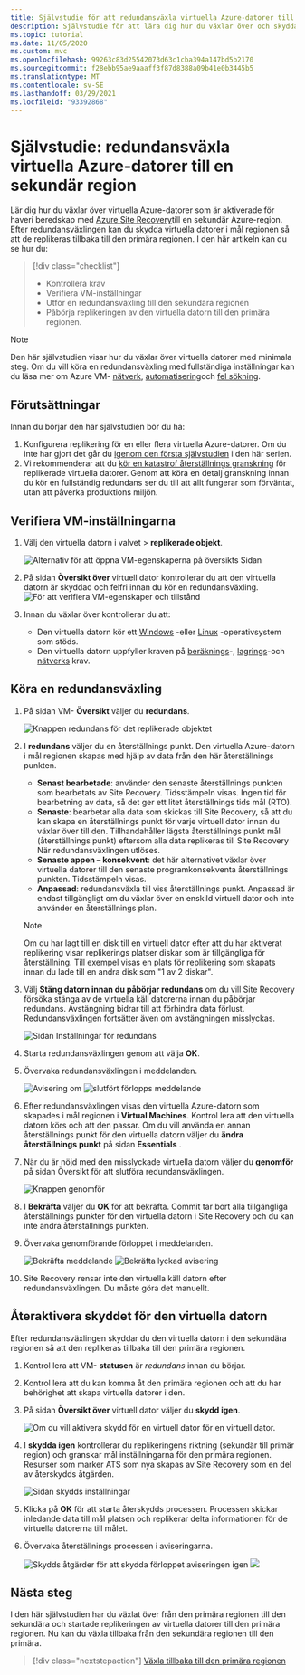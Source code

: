 ```yaml
---
title: Självstudie för att redundansväxla virtuella Azure-datorer till en sekundär region för haveri beredskap med Azure Site Recovery.
description: Självstudie för att lära dig hur du växlar över och skyddar virtuella Azure-datorer som replikeras till en sekundär Azure-region för haveri beredskap med tjänsten Azure Site Recovery.
ms.topic: tutorial
ms.date: 11/05/2020
ms.custom: mvc
ms.openlocfilehash: 99263c83d25542073d63c1cba394a147bd5b2170
ms.sourcegitcommit: f28ebb95ae9aaaff3f87d8388a09b41e0b3445b5
ms.translationtype: MT
ms.contentlocale: sv-SE
ms.lasthandoff: 03/29/2021
ms.locfileid: "93392868"
---
```

# <a name="tutorial-fail-over-azure-vms-to-a-secondary-region"></a>Självstudie: redundansväxla virtuella Azure-datorer till en sekundär region

Lär dig hur du växlar över virtuella Azure-datorer som är aktiverade för haveri beredskap med [Azure Site Recovery](site-recovery-overview.md)till en sekundär Azure-region. Efter redundansväxlingen kan du skydda virtuella datorer i mål regionen så att de replikeras tillbaka till den primära regionen. I den här artikeln kan du se hur du:

> [!div class="checklist"]
> * Kontrollera krav
> * Verifiera VM-inställningar
> * Utför en redundansväxling till den sekundära regionen
> * Påbörja replikeringen av den virtuella datorn till den primära regionen.


> [!NOTE]
> Den här självstudien visar hur du växlar över virtuella datorer med minimala steg. Om du vill köra en redundansväxling med fullständiga inställningar kan du läsa mer om Azure VM- [nätverk](azure-to-azure-about-networking.md), [automatisering](azure-to-azure-powershell.md)och [fel sökning](azure-to-azure-troubleshoot-errors.md).



## <a name="prerequisites"></a>Förutsättningar

Innan du börjar den här självstudien bör du ha:

1. Konfigurera replikering för en eller flera virtuella Azure-datorer. Om du inte har gjort det går du [igenom den första självstudien](azure-to-azure-tutorial-enable-replication.md) i den här serien.
2. Vi rekommenderar att du [kör en katastrof återställnings granskning](azure-to-azure-tutorial-dr-drill.md) för replikerade virtuella datorer. Genom att köra en detalj granskning innan du kör en fullständig redundans ser du till att allt fungerar som förväntat, utan att påverka produktions miljön. 


## <a name="verify-the-vm-settings"></a>Verifiera VM-inställningarna

1. Välj den virtuella datorn i valvet > **replikerade objekt**.

    ![Alternativ för att öppna VM-egenskaperna på översikts Sidan](./media/azure-to-azure-tutorial-failover-failback/vm-settings.png)

2. På sidan **Översikt över** virtuell dator kontrollerar du att den virtuella datorn är skyddad och felfri innan du kör en redundansväxling.
    ![För att verifiera VM-egenskaper och tillstånd](./media/azure-to-azure-tutorial-failover-failback/vm-state.png)

3. Innan du växlar över kontrollerar du att:
    - Den virtuella datorn kör ett [Windows](azure-to-azure-support-matrix.md#windows) -eller [Linux](azure-to-azure-support-matrix.md#replicated-machines---linux-file-systemguest-storage) -operativsystem som stöds.
    - Den virtuella datorn uppfyller kraven på [beräknings](azure-to-azure-support-matrix.md#replicated-machines---compute-settings)-, [lagrings](azure-to-azure-support-matrix.md#replicated-machines---storage)-och [nätverks](azure-to-azure-support-matrix.md#replicated-machines---networking) krav.

## <a name="run-a-failover"></a>Köra en redundansväxling


1. På sidan VM- **Översikt** väljer du **redundans**.

    ![Knappen redundans för det replikerade objektet](./media/azure-to-azure-tutorial-failover-failback/failover-button.png)

3. I **redundans** väljer du en återställnings punkt. Den virtuella Azure-datorn i mål regionen skapas med hjälp av data från den här återställnings punkten.
  
   - **Senast bearbetade**: använder den senaste återställnings punkten som bearbetats av Site Recovery. Tidsstämpeln visas. Ingen tid för bearbetning av data, så det ger ett litet återställnings tids mål (RTO).
   -  **Senaste**: bearbetar alla data som skickas till Site Recovery, så att du kan skapa en återställnings punkt för varje virtuell dator innan du växlar över till den. Tillhandahåller lägsta återställnings punkt mål (återställnings punkt) eftersom alla data replikeras till Site Recovery När redundansväxlingen utlöses.
   - **Senaste appen – konsekvent**: det här alternativet växlar över virtuella datorer till den senaste programkonsekventa återställnings punkten. Tidsstämpeln visas.
   - **Anpassad**: redundansväxla till viss återställnings punkt. Anpassad är endast tillgängligt om du växlar över en enskild virtuell dator och inte använder en återställnings plan.

    > [!NOTE]
    > Om du har lagt till en disk till en virtuell dator efter att du har aktiverat replikering visar replikerings platser diskar som är tillgängliga för återställning. Till exempel visas en plats för replikering som skapats innan du lade till en andra disk som "1 av 2 diskar".

4. Välj **Stäng datorn innan du påbörjar redundans** om du vill Site Recovery försöka stänga av de virtuella käll datorerna innan du påbörjar redundans. Avstängning bidrar till att förhindra data förlust. Redundansväxlingen fortsätter även om avstängningen misslyckas. 

    ![Sidan Inställningar för redundans](./media/azure-to-azure-tutorial-failover-failback/failover-settings.png)    

3. Starta redundansväxlingen genom att välja **OK**.
4. Övervaka redundansväxlingen i meddelanden.

    ![Avisering om ](./media/azure-to-azure-tutorial-failover-failback/notification-failover-start.png) ![ slutfört förlopps meddelande](./media/azure-to-azure-tutorial-failover-failback/notification-failover-finish.png)     

5. Efter redundansväxlingen visas den virtuella Azure-datorn som skapades i mål regionen i **Virtual Machines**. Kontrol lera att den virtuella datorn körs och att den passar. Om du vill använda en annan återställnings punkt för den virtuella datorn väljer du **ändra återställnings punkt** på sidan **Essentials** .
6. När du är nöjd med den misslyckade virtuella datorn väljer du **genomför** på sidan Översikt för att slutföra redundansväxlingen.

    ![Knappen genomför](./media/azure-to-azure-tutorial-failover-failback/commit-button.png) 

7. I **Bekräfta** väljer du **OK** för att bekräfta. Commit tar bort alla tillgängliga återställnings punkter för den virtuella datorn i Site Recovery och du kan inte ändra återställnings punkten.

8. Övervaka genomförande förloppet i meddelanden.

    ![Bekräfta meddelande ](./media/azure-to-azure-tutorial-failover-failback/notification-commit-start.png) ![ Bekräfta lyckad avisering](./media/azure-to-azure-tutorial-failover-failback/notification-commit-finish.png)    

9. Site Recovery rensar inte den virtuella käll datorn efter redundansväxlingen. Du måste göra det manuellt.


## <a name="reprotect-the-vm"></a>Återaktivera skyddet för den virtuella datorn

Efter redundansväxlingen skyddar du den virtuella datorn i den sekundära regionen så att den replikeras tillbaka till den primära regionen. 

1. Kontrol lera att VM- **statusen** är *redundans* innan du börjar.
2. Kontrol lera att du kan komma åt den primära regionen och att du har behörighet att skapa virtuella datorer i den.
3. På sidan **Översikt över** virtuell dator väljer du **skydd igen**.

   ![Om du vill aktivera skydd för en virtuell dator för en virtuell dator.](./media/azure-to-azure-tutorial-failover-failback/reprotect-button.png)

4. I **skydda igen** kontrollerar du replikeringens riktning (sekundär till primär region) och granskar mål inställningarna för den primära regionen. Resurser som marker ATS som nya skapas av Site Recovery som en del av återskydds åtgärden.

     ![Sidan skydds inställningar](./media/azure-to-azure-tutorial-failover-failback/reprotect.png)

6. Klicka på **OK** för att starta återskydds processen. Processen skickar inledande data till mål platsen och replikerar delta informationen för de virtuella datorerna till målet.
7. Övervaka återställnings processen i aviseringarna. 

    ![Skydds åtgärder för att skydda förloppet aviseringen igen ](./media/azure-to-azure-tutorial-failover-failback/notification-reprotect-start.png) ![](./media/azure-to-azure-tutorial-failover-failback/notification-reprotect-finish.png)
    

## <a name="next-steps"></a>Nästa steg

I den här självstudien har du växlat över från den primära regionen till den sekundära och startade replikeringen av virtuella datorer till den primära regionen. Nu kan du växla tillbaka från den sekundära regionen till den primära.

> [!div class="nextstepaction"]
> [Växla tillbaka till den primära regionen](azure-to-azure-tutorial-failback.md)
